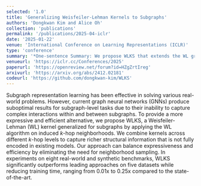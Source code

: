 ```yaml
---
selected: '1.0'
title: 'Generalizing Weisfeiler-Lehman Kernels to Subgraphs'
authors: 'Dongkwan Kim and Alice Oh'
collection: 'publications'
permalink: '/publications/2025-04-iclr'
date: '2025-01-22'
venue: 'International Conference on Learning Representations (ICLR)'
type: 'conference'
summary: '*One-sentence Summary: We propose WLKS that extends the WL graph kernel to subgraphs, captures high-order structural similarities in k-hop neighborhoods, efficiently outperforming state-of-the-art GNNs.*'
venueurl: 'https://iclr.cc/Conferences/2025'
paperurl: 'https://openreview.net/forum?id=HZgZrtIreg'
arxivurl: 'https://arxiv.org/abs/2412.02181'
codeurl: 'https://github.com/dongkwan-kim/WLKS'
---
```


Subgraph representation learning has been effective in solving various real-world problems. However, current graph neural networks (GNNs) produce suboptimal results for subgraph-level tasks due to their inability to capture complex interactions within and between subgraphs. To provide a more expressive and efficient alternative, we propose WLKS, a Weisfeiler-Lehman (WL) kernel generalized for subgraphs by applying the WL algorithm on induced $k$-hop neighborhoods. We combine kernels across different $k$-hop levels to capture richer structural information that is not fully encoded in existing models. Our approach can balance expressiveness and efficiency by eliminating the need for neighborhood sampling. In experiments on eight real-world and synthetic benchmarks, WLKS significantly outperforms leading approaches on five datasets while reducing training time, ranging from 0.01x to 0.25x compared to the state-of-the-art.